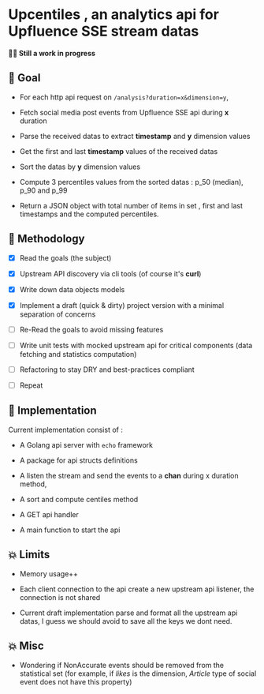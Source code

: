 # Upcentiles , an analytics api for Upfluence SSE stream datas

**🧑‍🔬 Still a work in progress**

## 🥅  Goal

- For each http api request on `/analysis?duration=x&dimension=y`,

- Fetch social media post events from Upfluence SSE api during **x** duration

- Parse the received datas to extract **timestamp** and **y** dimension values

- Get the first and last **timestamp** values of the received datas

- Sort the datas by **y** dimension values

- Compute 3 percentiles values from the sorted datas : p_50 (median), p_90 and p_99

- Return a JSON object with total number of items in set , first and last timestamps and the computed percentiles.

## 📓 Methodology

- [X] Read the goals (the subject)

- [X] Upstream API discovery via cli tools (of course it's **curl**)

- [X] Write down data objects models

- [X] Implement a draft (quick & dirty) project version with a minimal separation of concerns

- [ ] Re-Read the goals to avoid missing features

- [ ] Write unit tests with mocked upstream api for critical components (data fetching and statistics computation)

- [ ] Refactoring to stay DRY and best-practices compliant

- [ ] Repeat

## 📓 Implementation

Current implementation consist of :

- A Golang api server with `echo` framework

- A package for api structs definitions

- A listen the stream and send the events to a **chan** during x duration method, 

- A sort and compute centiles method

- A GET api handler

- A main function to start the api

## 💥 Limits

- Memory usage++

- Each client connection to the api create a new upstream api listener, the connection is not shared

- Current draft implementation parse and format all the upstream api datas, I guess we should avoid to save all the keys we dont need.

## 💥 Misc

- Wondering if NonAccurate events should be removed from the statistical set (for example, if _likes_ is the dimension, _Article_ type of social event does not have this property)
